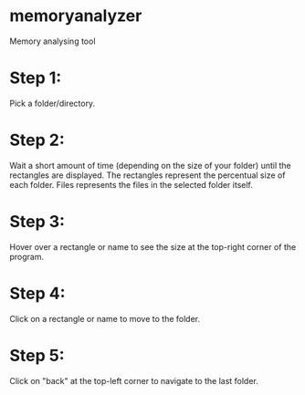 # memoryanalyzer
Memory analysing tool

# Step 1:
Pick a folder/directory.

# Step 2:
Wait a short amount of time (depending on the size of your folder) until the rectangles are displayed. The rectangles represent the percentual size of each folder. Files represents the files in the selected folder itself.

# Step 3:
Hover over a rectangle or name to see the size at the top-right corner of the program.

# Step 4:
Click on a rectangle or name to move to the folder.

# Step 5:
Click on "back" at the top-left corner to navigate to the last folder.
